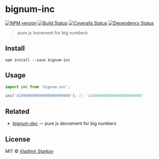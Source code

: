 # bignum-inc

[![NPM version][npm-image]][npm-url]
[![Build Status][travis-image]][travis-url]
[![Coveralls Status][coveralls-image]][coveralls-url]
[![Dependency Status][depstat-image]][depstat-url]

> pure js increment for big numbers

## Install

    npm install --save bignum-inc

## Usage

```js
import inc from 'bignum-inc';

inc('419999999999999999999999'); // '420000000000000000000000'
```

## Related

* [bignum-dec](https://github.com/iamstarkov/bignum-dec) —  pure js decrement for big numbers

## License

MIT © [Vladimir Starkov](https://iamstarkov.com)


[npm-url]: https://npmjs.org/package/bignum-inc
[npm-image]: https://img.shields.io/npm/v/bignum-inc.svg?style=flat-square

[travis-url]: https://travis-ci.org/iamstarkov/bignum-inc
[travis-image]: https://img.shields.io/travis/iamstarkov/bignum-inc.svg?style=flat-square

[coveralls-url]: https://coveralls.io/r/iamstarkov/bignum-inc
[coveralls-image]: https://img.shields.io/coveralls/iamstarkov/bignum-inc.svg?style=flat-square

[depstat-url]: https://david-dm.org/iamstarkov/bignum-inc
[depstat-image]: https://david-dm.org/iamstarkov/bignum-inc.svg?style=flat-square
